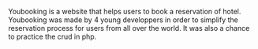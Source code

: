 Youbooking is a website that helps users to book a reservation of hotel.
Youbooking was made by 4 young developpers in order to simplify the reservation process for users from all over the world. 
It was also a chance to practice the crud in php.
